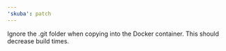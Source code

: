 ```yaml
---
'skuba': patch
---
```


Ignore the .git folder when copying into the Docker container.
This should decrease build times.
